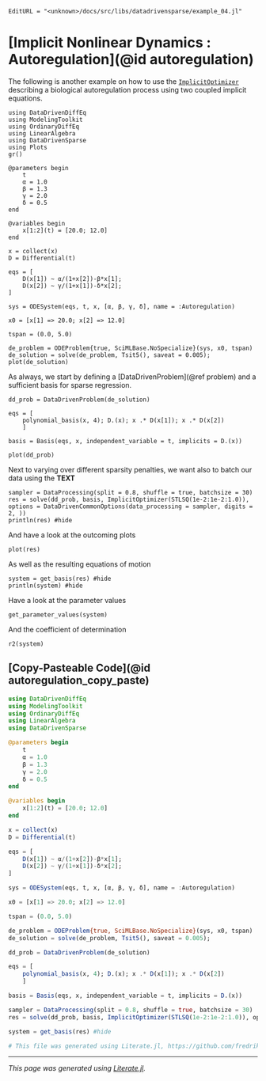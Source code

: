 ```@meta
EditURL = "<unknown>/docs/src/libs/datadrivensparse/example_04.jl"
```

# [Implicit Nonlinear Dynamics : Autoregulation](@id autoregulation)

The following is another example on how to use the [`ImplicitOptimizer`](@ref) describing a biological autoregulation process using
two coupled implicit equations.

````@example example_04
using DataDrivenDiffEq
using ModelingToolkit
using OrdinaryDiffEq
using LinearAlgebra
using DataDrivenSparse
using Plots
gr()

@parameters begin
    t
    α = 1.0
    β = 1.3
    γ = 2.0
    δ = 0.5
end

@variables begin
    x[1:2](t) = [20.0; 12.0]
end

x = collect(x)
D = Differential(t)

eqs = [
    D(x[1]) ~ α/(1+x[2])-β*x[1];
    D(x[2]) ~ γ/(1+x[1])-δ*x[2];
]

sys = ODESystem(eqs, t, x, [α, β, γ, δ], name = :Autoregulation)

x0 = [x[1] => 20.0; x[2] => 12.0]

tspan = (0.0, 5.0)

de_problem = ODEProblem{true, SciMLBase.NoSpecialize}(sys, x0, tspan)
de_solution = solve(de_problem, Tsit5(), saveat = 0.005);
plot(de_solution)
````

As always, we start by defining a [DataDrivenProblem](@ref problem) and a sufficient basis for sparse regression.

````@example example_04
dd_prob = DataDrivenProblem(de_solution)

eqs = [
    polynomial_basis(x, 4); D.(x); x .* D(x[1]); x .* D(x[2])
    ]

basis = Basis(eqs, x, independent_variable = t, implicits = D.(x))

plot(dd_prob)
````

Next to varying over different sparsity penalties, we want also to batch our data using the **TEXT**

````@example example_04
sampler = DataProcessing(split = 0.8, shuffle = true, batchsize = 30)
res = solve(dd_prob, basis, ImplicitOptimizer(STLSQ(1e-2:1e-2:1.0)), options = DataDrivenCommonOptions(data_processing = sampler, digits = 2, ))
println(res) #hide
````

And have a look at the outcoming plots

````@example example_04
plot(res)
````

As well as the resulting equations of motion

````@example example_04
system = get_basis(res) #hide
println(system) #hide
````

Have a look at the parameter values

````@example example_04
get_parameter_values(system)
````

And the coefficient of determination

````@example example_04
r2(system)
````

## [Copy-Pasteable Code](@id autoregulation_copy_paste)

```julia
using DataDrivenDiffEq
using ModelingToolkit
using OrdinaryDiffEq
using LinearAlgebra
using DataDrivenSparse

@parameters begin
    t
    α = 1.0
    β = 1.3
    γ = 2.0
    δ = 0.5
end

@variables begin
    x[1:2](t) = [20.0; 12.0]
end

x = collect(x)
D = Differential(t)

eqs = [
    D(x[1]) ~ α/(1+x[2])-β*x[1];
    D(x[2]) ~ γ/(1+x[1])-δ*x[2];
]

sys = ODESystem(eqs, t, x, [α, β, γ, δ], name = :Autoregulation)

x0 = [x[1] => 20.0; x[2] => 12.0]

tspan = (0.0, 5.0)

de_problem = ODEProblem{true, SciMLBase.NoSpecialize}(sys, x0, tspan)
de_solution = solve(de_problem, Tsit5(), saveat = 0.005);

dd_prob = DataDrivenProblem(de_solution)

eqs = [
    polynomial_basis(x, 4); D.(x); x .* D(x[1]); x .* D(x[2])
    ]

basis = Basis(eqs, x, independent_variable = t, implicits = D.(x))

sampler = DataProcessing(split = 0.8, shuffle = true, batchsize = 30)
res = solve(dd_prob, basis, ImplicitOptimizer(STLSQ(1e-2:1e-2:1.0)), options = DataDrivenCommonOptions(data_processing = sampler, digits = 2, ))

system = get_basis(res) #hide

# This file was generated using Literate.jl, https://github.com/fredrikekre/Literate.jl
```

---

*This page was generated using [Literate.jl](https://github.com/fredrikekre/Literate.jl).*

